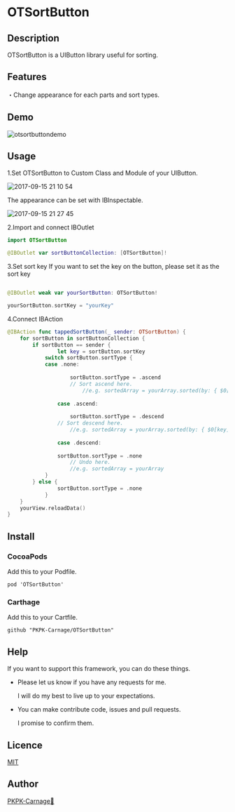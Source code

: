 # OTSortButton

## Description
 OTSortButton is a UIButton library useful for sorting.

## Features
・Change appearance for each parts and sort types.

## Demo
![otsortbuttondemo](https://user-images.githubusercontent.com/20692907/30483166-d765c672-9a60-11e7-8753-87bdcf4cdddc.gif)
 
## Usage
1.Set OTSortButton to Custom Class and Module of your UIButton. 

![2017-09-15 21 10 54](https://user-images.githubusercontent.com/20692907/30481581-6a2e9166-9a5a-11e7-939d-ccec96b11136.png)


The appearance can be set with IBInspectable.

![2017-09-15 21 27 45](https://user-images.githubusercontent.com/20692907/30482111-c25eb6fc-9a5c-11e7-9d21-50924081d4a6.png)

2.Import and connect IBOutlet

```swift
import OTSortButton

@IBOutlet var sortButtonCollection: [OTSortButton]!
```

3.Set sort key
If you want to set the key on the button, please set it as the sort key

```swift

@IBOutlet weak var yourSortButton: OTSortButton!

yourSortButton.sortKey = "yourKey"

```

4.Connect IBAction

```swift
@IBAction func tappedSortButton(_ sender: OTSortButton) {
	for sortButton in sortButtonCollection {
		if sortButton == sender {
	        	let key = sortButton.sortKey
			switch sortButton.sortType {
			case .none:
			
		    		sortButton.sortType = .ascend
		    		// Sort ascend here.
       	    			//e.g. sortedArray = yourArray.sorted(by: { $0[key]! < $1[key]! })
				
    			case .ascend:
			
       				sortButton.sortType = .descend
				// Sort descend here.
     	   			//e.g. sortedArray = yourArray.sorted(by: { $0[key]! > $1[key]! })
				
        		case .descend:
			
				sortButton.sortType = .none
           			// Undo here.
           			//e.g. sortedArray = yourArray     
			}
   		} else {
       			sortButton.sortType = .none
     		}
	}
	yourView.reloadData()
}


```

## Install

### CocoaPods  
Add this to your Podfile.

```PodFile
pod 'OTSortButton'
```

### Carthage  
Add this to your Cartfile.

```Cartfile
github "PKPK-Carnage/OTSortButton"
```

## Help

If you want to support this framework, you can do these things.

* Please let us know if you have any requests for me.

	I will do my best to live up to your expectations.

* You can make contribute code, issues and pull requests.
	
	I promise to confirm them.

## Licence

[MIT](https://github.com/PKPK-Carnage/OTSortButton/blob/master/LICENSE)

## Author

[PKPK-Carnage🦎](https://github.com/PKPK-Carnage)
